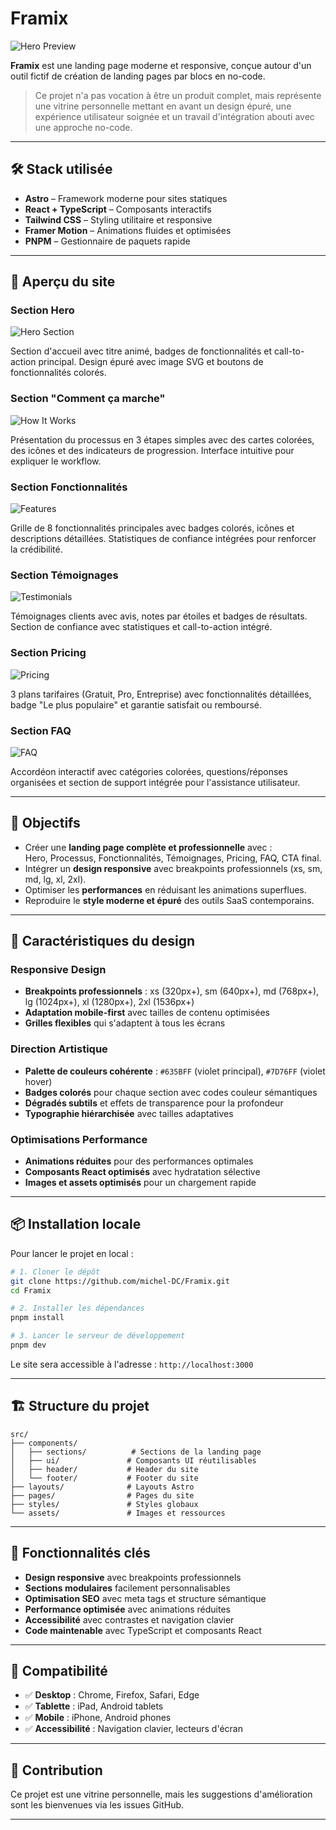# Framix

![Hero Preview](./readme/1.png)

**Framix** est une landing page moderne et responsive, conçue autour d'un outil fictif de création de landing pages par blocs en no-code.

> Ce projet n'a pas vocation à être un produit complet, mais représente une vitrine personnelle mettant en avant un design épuré, une expérience utilisateur soignée et un travail d'intégration abouti avec une approche no-code.

---

## 🛠 Stack utilisée

- **Astro** – Framework moderne pour sites statiques
- **React + TypeScript** – Composants interactifs
- **Tailwind CSS** – Styling utilitaire et responsive
- **Framer Motion** – Animations fluides et optimisées
- **PNPM** – Gestionnaire de paquets rapide

---

## 📸 Aperçu du site

### Section Hero

![Hero Section](./readme/1.png)

Section d'accueil avec titre animé, badges de fonctionnalités et call-to-action principal. Design épuré avec image SVG et boutons de fonctionnalités colorés.

### Section "Comment ça marche"

![How It Works](./readme/2.png)

Présentation du processus en 3 étapes simples avec des cartes colorées, des icônes et des indicateurs de progression. Interface intuitive pour expliquer le workflow.

### Section Fonctionnalités

![Features](./readme/3.png)

Grille de 8 fonctionnalités principales avec badges colorés, icônes et descriptions détaillées. Statistiques de confiance intégrées pour renforcer la crédibilité.

### Section Témoignages

![Testimonials](./readme/4.png)

Témoignages clients avec avis, notes par étoiles et badges de résultats. Section de confiance avec statistiques et call-to-action intégré.

### Section Pricing

![Pricing](./readme/5.png)

3 plans tarifaires (Gratuit, Pro, Entreprise) avec fonctionnalités détaillées, badge "Le plus populaire" et garantie satisfait ou remboursé.

### Section FAQ

![FAQ](./readme/6.png)

Accordéon interactif avec catégories colorées, questions/réponses organisées et section de support intégrée pour l'assistance utilisateur.

---

## 🚀 Objectifs

- Créer une **landing page complète et professionnelle** avec :  
  Hero, Processus, Fonctionnalités, Témoignages, Pricing, FAQ, CTA final.
- Intégrer un **design responsive** avec breakpoints professionnels (xs, sm, md, lg, xl, 2xl).
- Optimiser les **performances** en réduisant les animations superflues.
- Reproduire le **style moderne et épuré** des outils SaaS contemporains.

---

## 🎨 Caractéristiques du design

### Responsive Design

- **Breakpoints professionnels** : xs (320px+), sm (640px+), md (768px+), lg (1024px+), xl (1280px+), 2xl (1536px+)
- **Adaptation mobile-first** avec tailles de contenu optimisées
- **Grilles flexibles** qui s'adaptent à tous les écrans

### Direction Artistique

- **Palette de couleurs cohérente** : `#635BFF` (violet principal), `#7D76FF` (violet hover)
- **Badges colorés** pour chaque section avec codes couleur sémantiques
- **Dégradés subtils** et effets de transparence pour la profondeur
- **Typographie hiérarchisée** avec tailles adaptatives

### Optimisations Performance

- **Animations réduites** pour des performances optimales
- **Composants React optimisés** avec hydratation sélective
- **Images et assets optimisés** pour un chargement rapide

---

## 📦 Installation locale

Pour lancer le projet en local :

```bash
# 1. Cloner le dépôt
git clone https://github.com/michel-DC/Framix.git
cd Framix

# 2. Installer les dépendances
pnpm install

# 3. Lancer le serveur de développement
pnpm dev
```

Le site sera accessible à l'adresse : `http://localhost:3000`

---

## 🏗 Structure du projet

```
src/
├── components/
│   ├── sections/          # Sections de la landing page
│   ├── ui/               # Composants UI réutilisables
│   ├── header/           # Header du site
│   └── footer/           # Footer du site
├── layouts/              # Layouts Astro
├── pages/                # Pages du site
├── styles/               # Styles globaux
└── assets/               # Images et ressources
```

---

## 🎯 Fonctionnalités clés

- **Design responsive** avec breakpoints professionnels
- **Sections modulaires** facilement personnalisables
- **Optimisation SEO** avec meta tags et structure sémantique
- **Performance optimisée** avec animations réduites
- **Accessibilité** avec contrastes et navigation clavier
- **Code maintenable** avec TypeScript et composants React

---

## 📱 Compatibilité

- ✅ **Desktop** : Chrome, Firefox, Safari, Edge
- ✅ **Tablette** : iPad, Android tablets
- ✅ **Mobile** : iPhone, Android phones
- ✅ **Accessibilité** : Navigation clavier, lecteurs d'écran

---

## 🤝 Contribution

Ce projet est une vitrine personnelle, mais les suggestions d'amélioration sont les bienvenues via les issues GitHub.

---
